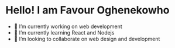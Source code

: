 # Hello! I am  **Favour Oghenekowho** 


- 🔭 I’m currently working on web development
- 🌱 I’m currently learning React and Nodejs
- 👯 I’m looking to collaborate on web design and development

